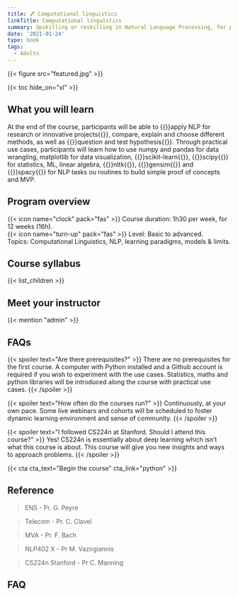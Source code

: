 ```yaml
---
title: 🖊️ Computational linguistics
linkTitle: Computational linguistics
summary: Upskilling or reskilling in Natural Language Processing, for public or private organizations, start-ups or universities.
date: '2021-01-24'
type: book
tags:
  - Adults
---
```


{{< figure src="featured.jpg" >}}

{{< toc hide_on="xl" >}}

## What you will learn

At the end of the course, participants will be able to {{<hl>}}apply NLP for research or innovative projects{{</hl>}}, compare, explain and choose different methods, as well as {{<hl>}}question and test hypothesis{{</hl>}}. Through practical use cases, participants will learn how to use numpy and pandas for data wrangling, matplotlib for data visualization, {{<hl>}}scikit-learn{{</hl>}}, {{<hl>}}scipy{{</hl>}} for statistics, ML, linear algebra, {{<hl>}}nltk{{</hl>}}, {{<hl>}}gensim{{</hl>}} and {{<hl>}}spacy{{</hl>}} for NLP tasks ou routines to build simple proof of concepts and MVP.

## Program overview

{{< icon name="clock" pack="fas" >}} Course duration: 1h30 per week, for 12 weeks (16h). <br>
{{< icon name="turn-up" pack="fas" >}} Level: Basic to advanced. <br>
Topics: Computational Linguistics, NLP, learning paradigms, models & limits.

## Course syllabus

{{< list_children >}}

## Meet your instructor

{{< mention "admin" >}}

## FAQs

{{< spoiler text="Are there prerequisites?" >}}
There are no prerequisites for the first course. A computer with Python installed and a Github account is required if you wish to experiment with the use cases. Statistics, maths and python libraries will be introduced along the course with practical use cases.
{{< /spoiler >}}

{{< spoiler text="How often do the courses run?" >}}
Continuously, at your own pace. Some live webinars and cohorts will be scheduled to foster dynamic learning environment and sense of community.
{{< /spoiler >}}

{{< spoiler text="I followed CS224n at Stanford. Should I attend this course?" >}}
Yes! CS224n is essentially about deep learning which isn’t what this course is about. This course will give you new insights and ways to approach problems.
{{< /spoiler >}}


{{< cta cta_text="Begin the course" cta_link="python" >}}


## Reference

> ENS - Pr. G. Peyre

> Telecom - Pr. C. Clavel

> MVA - Pr. F. Bach

> NLP402 X - Pr M. Vazirgiannis

> CS224n Stanford - Pr C. Manning

## FAQ